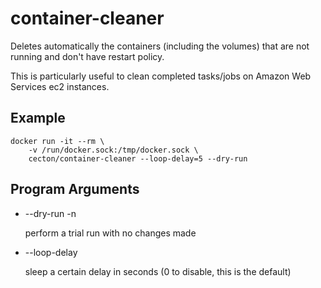 # container-cleaner
Deletes automatically the containers (including the volumes) that are not
running and don't have restart policy.

This is particularly useful to clean completed tasks/jobs on Amazon Web
Services ec2 instances.

## Example

```
docker run -it --rm \
    -v /run/docker.sock:/tmp/docker.sock \
    cecton/container-cleaner --loop-delay=5 --dry-run
```

## Program Arguments
 *  --dry-run -n

    perform a trial run with no changes made

 *  --loop-delay

    sleep a certain delay in seconds (0 to disable, this is the default)
